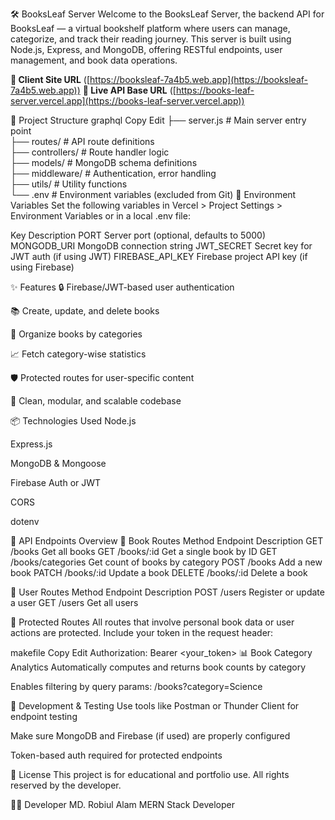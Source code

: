 🛠️ BooksLeaf Server
Welcome to the BooksLeaf Server, the backend API for BooksLeaf — a virtual bookshelf platform where users can manage, categorize, and track their reading journey. This server is built using Node.js, Express, and MongoDB, offering RESTful endpoints, user management, and book data operations.

**🚀 Client Site URL**
([https://booksleaf-7a4b5.web.app](https://booksleaf-7a4b5.web.app))
**🚀 Live API Base URL**
([https://books-leaf-server.vercel.app](https://books-leaf-server.vercel.app))

📁 Project Structure
graphql
Copy
Edit
├── server.js              # Main server entry point  
├── routes/                # API route definitions  
├── controllers/           # Route handler logic  
├── models/                # MongoDB schema definitions  
├── middleware/            # Authentication, error handling  
├── utils/                 # Utility functions  
└── .env                   # Environment variables (excluded from Git)
🔐 Environment Variables
Set the following variables in Vercel > Project Settings > Environment Variables or in a local .env file:

Key	Description
PORT	Server port (optional, defaults to 5000)
MONGODB_URI	MongoDB connection string
JWT_SECRET	Secret key for JWT auth (if using JWT)
FIREBASE_API_KEY	Firebase project API key (if using Firebase)

✨ Features
🔒 Firebase/JWT-based user authentication

📚 Create, update, and delete books

📂 Organize books by categories

📈 Fetch category-wise statistics

🛡️ Protected routes for user-specific content

🧼 Clean, modular, and scalable codebase

📦 Technologies Used
Node.js

Express.js

MongoDB & Mongoose

Firebase Auth or JWT

CORS

dotenv

📮 API Endpoints Overview
📘 Book Routes
Method	Endpoint	Description
GET	/books	Get all books
GET	/books/:id	Get a single book by ID
GET	/books/categories	Get count of books by category
POST	/books	Add a new book
PATCH	/books/:id	Update a book
DELETE	/books/:id	Delete a book

👤 User Routes
Method	Endpoint	Description
POST	/users	Register or update a user
GET	/users	Get all users

🔐 Protected Routes
All routes that involve personal book data or user actions are protected.
Include your token in the request header:

makefile
Copy
Edit
Authorization: Bearer <your_token>
📊 Book Category Analytics
Automatically computes and returns book counts by category

Enables filtering by query params: /books?category=Science

🧪 Development & Testing
Use tools like Postman or Thunder Client for endpoint testing

Make sure MongoDB and Firebase (if used) are properly configured

Token-based auth required for protected endpoints

📝 License
This project is for educational and portfolio use. All rights reserved by the developer.

👨‍💻 Developer
MD. Robiul Alam
MERN Stack Developer